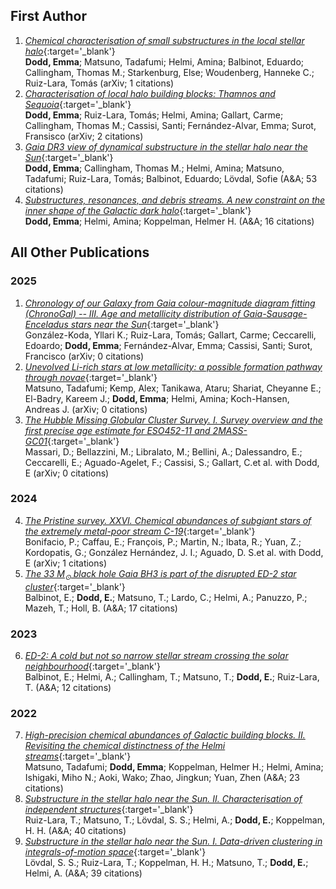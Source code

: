 ## First Author 
1. [*Chemical characterisation of small substructures in the local stellar halo*](https://ui.adsabs.harvard.edu/abs/2025arXiv250217353D/abstract){:target='_blank'} <br/> **Dodd, Emma**; Matsuno, Tadafumi; Helmi, Amina; Balbinot, Eduardo; Callingham, Thomas M.; Starkenburg, Else; Woudenberg, Hanneke C.; Ruiz-Lara, Tomás           (arXiv; 1 citations)
2. [*Characterisation of local halo building blocks: Thamnos and Sequoia*](https://ui.adsabs.harvard.edu/abs/2024arXiv240813763D/abstract){:target='_blank'} <br/> **Dodd, Emma**; Ruiz-Lara, Tomás; Helmi, Amina; Gallart, Carme; Callingham, Thomas M.; Cassisi, Santi; Fernández-Alvar, Emma; Surot, Fransisco           (arXiv; 2 citations)
3. [*Gaia DR3 view of dynamical substructure in the stellar halo near the Sun*](https://ui.adsabs.harvard.edu/abs/2023A&A...670L...2D/abstract){:target='_blank'} <br/> **Dodd, Emma**; Callingham, Thomas M.; Helmi, Amina; Matsuno, Tadafumi; Ruiz-Lara, Tomás; Balbinot, Eduardo; Lövdal, Sofie           (A&A; 53 citations)
4. [*Substructures, resonances, and debris streams. A new constraint on the inner shape of the Galactic dark halo*](https://ui.adsabs.harvard.edu/abs/2022A&A...659A..61D/abstract){:target='_blank'} <br/> **Dodd, Emma**; Helmi, Amina; Koppelman, Helmer H.           (A&A; 16 citations)
    
## All Other Publications
### 2025
1. [*Chronology of our Galaxy from Gaia colour-magnitude diagram fitting (ChronoGal) -- III. Age and metallicity distribution of Gaia-Sausage-Enceladus stars near the Sun*](https://ui.adsabs.harvard.edu/abs/2025arXiv250220439G/abstract){:target='_blank'} <br/> González-Koda, Yllari K.; Ruiz-Lara, Tomás; Gallart, Carme; Ceccarelli, Edoardo; **Dodd, Emma**; Fernández-Alvar, Emma; Cassisi, Santi; Surot, Francisco           (arXiv; 0 citations)
2. [*Unevolved Li-rich stars at low metallicity: a possible formation pathway through novae*](https://ui.adsabs.harvard.edu/abs/2025arXiv250218552M/abstract){:target='_blank'} <br/> Matsuno, Tadafumi; Kemp, Alex; Tanikawa, Ataru; Shariat, Cheyanne E.; El-Badry, Kareem J.; **Dodd, Emma**; Helmi, Amina; Koch-Hansen, Andreas J.           (arXiv; 0 citations)
3. [*The Hubble Missing Globular Cluster Survey. I. Survey overview and the first precise age estimate for ESO452-11 and 2MASS-GC01*](https://ui.adsabs.harvard.edu/abs/2025arXiv250201741M/abstract){:target='_blank'} <br/> Massari, D.; Bellazzini, M.; Libralato, M.; Bellini, A.; Dalessandro, E.; Ceccarelli, E.; Aguado-Agelet, F.; Cassisi, S.; Gallart, C.et al. with Dodd, E           (arXiv; 0 citations)
### 2024
4. [*The Pristine survey. XXVI. Chemical abundances of subgiant stars of the extremely metal-poor stream C-19*](https://ui.adsabs.harvard.edu/abs/2024arXiv241220776B/abstract){:target='_blank'} <br/> Bonifacio, P.; Caffau, E.; François, P.; Martin, N.; Ibata, R.; Yuan, Z.; Kordopatis, G.; González Hernández, J. I.; Aguado, D. S.et al. with Dodd, E           (arXiv; 1 citations)
5. [*The 33 M<SUB>⊙</SUB> black hole Gaia BH3 is part of the disrupted ED-2 star cluster*](https://ui.adsabs.harvard.edu/abs/2024A&A...687L...3B/abstract){:target='_blank'} <br/> Balbinot, E.; **Dodd, E.**; Matsuno, T.; Lardo, C.; Helmi, A.; Panuzzo, P.; Mazeh, T.; Holl, B.           (A&A; 17 citations)
### 2023
6. [*ED-2: A cold but not so narrow stellar stream crossing the solar neighbourhood*](https://ui.adsabs.harvard.edu/abs/2023A&A...678A.115B/abstract){:target='_blank'} <br/> Balbinot, E.; Helmi, A.; Callingham, T.; Matsuno, T.; **Dodd, E.**; Ruiz-Lara, T.           (A&A; 12 citations)
### 2022
7. [*High-precision chemical abundances of Galactic building blocks. II. Revisiting the chemical distinctness of the Helmi streams*](https://ui.adsabs.harvard.edu/abs/2022A&A...665A..46M/abstract){:target='_blank'} <br/> Matsuno, Tadafumi; **Dodd, Emma**; Koppelman, Helmer H.; Helmi, Amina; Ishigaki, Miho N.; Aoki, Wako; Zhao, Jingkun; Yuan, Zhen           (A&A; 23 citations)
8. [*Substructure in the stellar halo near the Sun. II. Characterisation of independent structures*](https://ui.adsabs.harvard.edu/abs/2022A&A...665A..58R/abstract){:target='_blank'} <br/> Ruiz-Lara, T.; Matsuno, T.; Lövdal, S. S.; Helmi, A.; **Dodd, E.**; Koppelman, H. H.           (A&A; 40 citations)
9. [*Substructure in the stellar halo near the Sun. I. Data-driven clustering in integrals-of-motion space*](https://ui.adsabs.harvard.edu/abs/2022A&A...665A..57L/abstract){:target='_blank'} <br/> Lövdal, S. S.; Ruiz-Lara, T.; Koppelman, H. H.; Matsuno, T.; **Dodd, E.**; Helmi, A.           (A&A; 39 citations)
